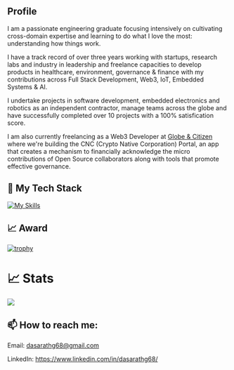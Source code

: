 ## Profile

I am a passionate engineering graduate focusing intensively on cultivating cross-domain expertise and learning to do what I love the most: understanding how things work.

I have a track record of over three years working with startups, research labs and industry in leadership and freelance capacities to develop products in healthcare, environment, governance & finance with my contributions across Full Stack Development, Web3, IoT, Embedded Systems & AI.

I undertake projects in software development, embedded electronics and robotics as an independent contractor, manage teams across the globe and have successfully completed over 10 projects with a 100% satisfication score.

I am also currently freelancing as a Web3 Developer at <a href="https://github.com/globe-and-citizen">Globe & Citizen</a> where we're building the CNC (Crypto Native Corporation) Portal, an app that creates a mechanism to financially acknowledge the micro contributions of Open Source collaborators along with tools that promote effective governance. 
## 🔭 My Tech Stack
[![My Skills](https://skillicons.dev/icons?i=js,ts,solidity,vue,pinia,react,express,nodejs,postman,nextjs,tailwind,vite,vitest,vercel,firebase,prisma,mysql,postgres,supabase,ipfs,go,docker,py,aws,arduino,raspberrypi,c,webstorm,vscode)](https://skillicons.dev)


## 📈 Award

[![trophy](https://github-profile-trophy.vercel.app/?username=dasarathg68&show_icons=true&&theme=vue)](https://github.com/ryo-ma/github-profile-trophy)
# 📈 Stats

<img
  src="https://github-readme-streak-stats.herokuapp.com/?user=dasarathg68&&theme=vue"
/>
<br/>

## 📫 How to reach me:

Email: dasarathg68@gmail.com

LinkedIn: https://www.linkedin.com/in/dasarathg68/

